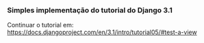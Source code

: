 ### Simples implementação do tutorial do Django 3.1

Continuar o tutorial em: https://docs.djangoproject.com/en/3.1/intro/tutorial05/#test-a-view